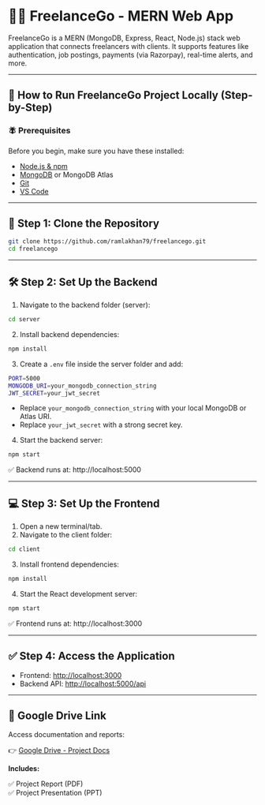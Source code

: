 # 🧑‍💻 FreelanceGo - MERN Web App

FreelanceGo is a MERN (MongoDB, Express, React, Node.js) stack web application that connects freelancers with clients. It supports features like authentication, job postings, payments (via Razorpay), real-time alerts, and more.

---

## 🚀 How to Run FreelanceGo Project Locally (Step-by-Step)

### 🪰 Prerequisites

Before you begin, make sure you have these installed:

- [Node.js & npm](https://nodejs.org/)
- [MongoDB](https://www.mongodb.com/try/download/community) or MongoDB Atlas
- [Git](https://git-scm.com/)
- [VS Code](https://code.visualstudio.com/)

---

## 📅 Step 1: Clone the Repository

```bash
git clone https://github.com/ramlakhan79/freelancego.git
cd freelancego
```

---

## 🛠️ Step 2: Set Up the Backend

1. Navigate to the backend folder (server):

```bash
cd server
```

2. Install backend dependencies:

```bash
npm install
```

3. Create a `.env` file inside the server folder and add:

```bash
PORT=5000
MONGODB_URI=your_mongodb_connection_string
JWT_SECRET=your_jwt_secret
```

- Replace `your_mongodb_connection_string` with your local MongoDB or Atlas URI.
- Replace `your_jwt_secret` with a strong secret key.

4. Start the backend server:

```bash
npm start
```

✅ Backend runs at: http://localhost:5000

---

## 💻 Step 3: Set Up the Frontend

1. Open a new terminal/tab.
2. Navigate to the client folder:

```bash
cd client
```

3. Install frontend dependencies:

```bash
npm install
```

4. Start the React development server:

```bash
npm start
```

✅ Frontend runs at: http://localhost:3000

---

## ✅ Step 4: Access the Application

- Frontend: [http://localhost:3000](http://localhost:3000)
- Backend API: [http://localhost:5000/api](http://localhost:5000/api)

---

## 📁 Google Drive Link

Access documentation and reports:

👉 [Google Drive - Project Docs](https://drive.google.com/drive/u/0/folders/14dyfvlVutqysNWqoi-9tnf1DdbcYvhwt)

**Includes:**

✅ Project Report (PDF)  
✅ Project Presentation (PPT)



